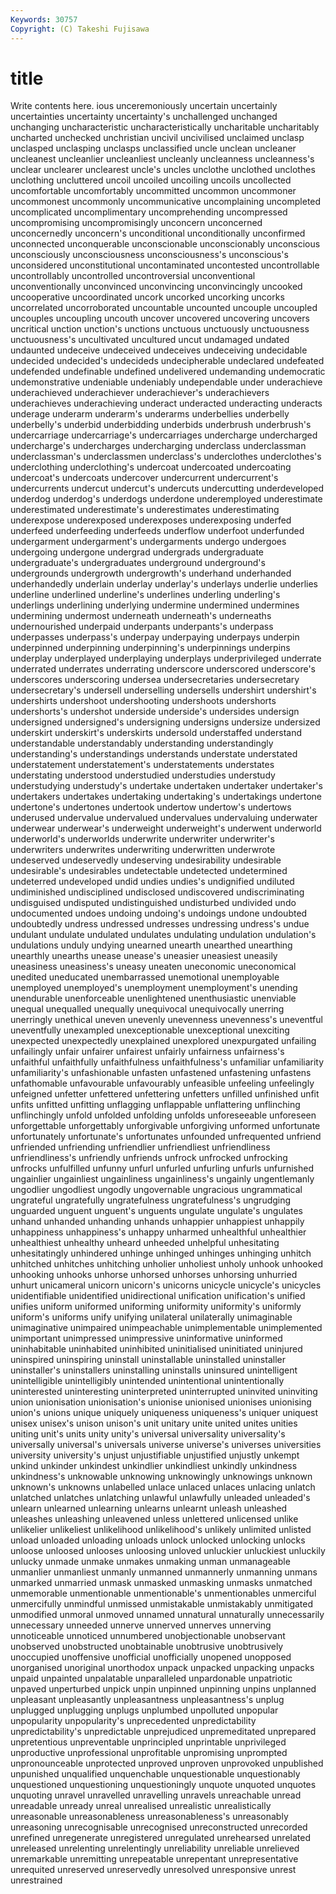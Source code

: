 ```yaml
---
Keywords: 30757 
Copyright: (C) Takeshi Fujisawa
---
```


# title

Write contents here.
ious unceremoniously uncertain
uncertainly uncertainties uncertainty uncertainty's unchallenged unchanged unchanging uncharacteristic uncharacteristically uncharitable
uncharitably uncharted unchecked unchristian uncivil uncivilised unclaimed unclasp unclasped unclasping
unclasps unclassified uncle unclean uncleaner uncleanest uncleanlier uncleanliest uncleanly uncleanness
uncleanness's unclear unclearer unclearest uncle's uncles unclothe unclothed unclothes unclothing
uncluttered uncoil uncoiled uncoiling uncoils uncollected uncomfortable uncomfortably uncommitted uncommon
uncommoner uncommonest uncommonly uncommunicative uncomplaining uncompleted uncomplicated uncomplimentary uncomprehending uncompressed
uncompromising uncompromisingly unconcern unconcerned unconcernedly unconcern's unconditional unconditionally unconfirmed unconnected
unconquerable unconscionable unconscionably unconscious unconsciously unconsciousness unconsciousness's unconscious's unconsidered unconstitutional
uncontaminated uncontested uncontrollable uncontrollably uncontrolled uncontroversial unconventional unconventionally unconvinced unconvincing
unconvincingly uncooked uncooperative uncoordinated uncork uncorked uncorking uncorks uncorrelated uncorroborated
uncountable uncounted uncouple uncoupled uncouples uncoupling uncouth uncover uncovered uncovering
uncovers uncritical unction unction's unctions unctuous unctuously unctuousness unctuousness's uncultivated
uncultured uncut undamaged undated undaunted undeceive undeceived undeceives undeceiving undecidable
undecided undecided's undecideds undecipherable undeclared undefeated undefended undefinable undefined undelivered
undemanding undemocratic undemonstrative undeniable undeniably undependable under underachieve underachieved underachiever
underachiever's underachievers underachieves underachieving underact underacted underacting underacts underage underarm
underarm's underarms underbellies underbelly underbelly's underbid underbidding underbids underbrush underbrush's
undercarriage undercarriage's undercarriages undercharge undercharged undercharge's undercharges undercharging underclass underclassman
underclassman's underclassmen underclass's underclothes underclothes's underclothing underclothing's undercoat undercoated undercoating
undercoat's undercoats undercover undercurrent undercurrent's undercurrents undercut undercut's undercuts undercutting
underdeveloped underdog underdog's underdogs underdone underemployed underestimate underestimated underestimate's underestimates
underestimating underexpose underexposed underexposes underexposing underfed underfeed underfeeding underfeeds underflow
underfoot underfunded undergarment undergarment's undergarments undergo undergoes undergoing undergone undergrad
undergrads undergraduate undergraduate's undergraduates underground underground's undergrounds undergrowth undergrowth's underhand
underhanded underhandedly underlain underlay underlay's underlays underlie underlies underline underlined
underline's underlines underling underling's underlings underlining underlying undermine undermined undermines
undermining undermost underneath underneath's underneaths undernourished underpaid underpants underpants's underpass
underpasses underpass's underpay underpaying underpays underpin underpinned underpinning underpinning's underpinnings
underpins underplay underplayed underplaying underplays underprivileged underrate underrated underrates underrating
underscore underscored underscore's underscores underscoring undersea undersecretaries undersecretary undersecretary's undersell
underselling undersells undershirt undershirt's undershirts undershoot undershooting undershoots undershorts undershorts's
undershot underside underside's undersides undersign undersigned undersigned's undersigning undersigns undersize
undersized underskirt underskirt's underskirts undersold understaffed understand understandable understandably understanding
understandingly understanding's understandings understands understate understated understatement understatement's understatements understates
understating understood understudied understudies understudy understudying understudy's undertake undertaken undertaker
undertaker's undertakers undertakes undertaking undertaking's undertakings undertone undertone's undertones undertook
undertow undertow's undertows underused undervalue undervalued undervalues undervaluing underwater underwear
underwear's underweight underweight's underwent underworld underworld's underworlds underwrite underwriter underwriter's
underwriters underwrites underwriting underwritten underwrote undeserved undeservedly undeserving undesirability undesirable
undesirable's undesirables undetectable undetected undetermined undeterred undeveloped undid undies undies's
undignified undiluted undiminished undisciplined undisclosed undiscovered undiscriminating undisguised undisputed undistinguished
undisturbed undivided undo undocumented undoes undoing undoing's undoings undone undoubted
undoubtedly undress undressed undresses undressing undress's undue undulant undulate undulated
undulates undulating undulation undulation's undulations unduly undying unearned unearth unearthed
unearthing unearthly unearths unease unease's uneasier uneasiest uneasily uneasiness uneasiness's
uneasy uneaten uneconomic uneconomical unedited uneducated unembarrassed unemotional unemployable unemployed
unemployed's unemployment unemployment's unending unendurable unenforceable unenlightened unenthusiastic unenviable unequal
unequalled unequally unequivocal unequivocally unerring unerringly unethical uneven unevenly unevenness
unevenness's uneventful uneventfully unexampled unexceptionable unexceptional unexciting unexpected unexpectedly unexplained
unexplored unexpurgated unfailing unfailingly unfair unfairer unfairest unfairly unfairness unfairness's
unfaithful unfaithfully unfaithfulness unfaithfulness's unfamiliar unfamiliarity unfamiliarity's unfashionable unfasten unfastened
unfastening unfastens unfathomable unfavourable unfavourably unfeasible unfeeling unfeelingly unfeigned unfetter
unfettered unfettering unfetters unfilled unfinished unfit unfits unfitted unfitting unflagging
unflappable unflattering unflinching unflinchingly unfold unfolded unfolding unfolds unforeseeable unforeseen
unforgettable unforgettably unforgivable unforgiving unformed unfortunate unfortunately unfortunate's unfortunates unfounded
unfrequented unfriend unfriended unfriending unfriendlier unfriendliest unfriendliness unfriendliness's unfriendly unfriends
unfrock unfrocked unfrocking unfrocks unfulfilled unfunny unfurl unfurled unfurling unfurls
unfurnished ungainlier ungainliest ungainliness ungainliness's ungainly ungentlemanly ungodlier ungodliest ungodly
ungovernable ungracious ungrammatical ungrateful ungratefully ungratefulness ungratefulness's ungrudging unguarded unguent
unguent's unguents ungulate ungulate's ungulates unhand unhanded unhanding unhands unhappier
unhappiest unhappily unhappiness unhappiness's unhappy unharmed unhealthful unhealthier unhealthiest unhealthy
unheard unheeded unhelpful unhesitating unhesitatingly unhindered unhinge unhinged unhinges unhinging
unhitch unhitched unhitches unhitching unholier unholiest unholy unhook unhooked unhooking
unhooks unhorse unhorsed unhorses unhorsing unhurried unhurt unicameral unicorn unicorn's
unicorns unicycle unicycle's unicycles unidentifiable unidentified unidirectional unification unification's unified
unifies uniform uniformed uniforming uniformity uniformity's uniformly uniform's uniforms unify
unifying unilateral unilaterally unimaginable unimaginative unimpaired unimpeachable unimplementable unimplemented unimportant
unimpressed unimpressive uninformative uninformed uninhabitable uninhabited uninhibited uninitialised uninitiated uninjured
uninspired uninspiring uninstall uninstallable uninstalled uninstaller uninstaller's uninstallers uninstalling uninstalls
uninsured unintelligent unintelligible unintelligibly unintended unintentional unintentionally uninterested uninteresting uninterpreted
uninterrupted uninvited uninviting union unionisation unionisation's unionise unionised unionises unionising
union's unions unique uniquely uniqueness uniqueness's uniquer uniquest unisex unisex's
unison unison's unit unitary unite united unites unities uniting unit's
units unity unity's universal universality universality's universally universal's universals universe
universe's universes universities university university's unjust unjustifiable unjustified unjustly unkempt
unkind unkinder unkindest unkindlier unkindliest unkindly unkindness unkindness's unknowable unknowing
unknowingly unknowings unknown unknown's unknowns unlabelled unlace unlaced unlaces unlacing
unlatch unlatched unlatches unlatching unlawful unlawfully unleaded unleaded's unlearn unlearned
unlearning unlearns unlearnt unleash unleashed unleashes unleashing unleavened unless unlettered
unlicensed unlike unlikelier unlikeliest unlikelihood unlikelihood's unlikely unlimited unlisted unload
unloaded unloading unloads unlock unlocked unlocking unlocks unloose unloosed unlooses
unloosing unloved unluckier unluckiest unluckily unlucky unmade unmake unmakes unmaking
unman unmanageable unmanlier unmanliest unmanly unmanned unmannerly unmanning unmans unmarked
unmarried unmask unmasked unmasking unmasks unmatched unmemorable unmentionable unmentionable's unmentionables
unmerciful unmercifully unmindful unmissed unmistakable unmistakably unmitigated unmodified unmoral unmoved
unnamed unnatural unnaturally unnecessarily unnecessary unneeded unnerve unnerved unnerves unnerving
unnoticeable unnoticed unnumbered unobjectionable unobservant unobserved unobstructed unobtainable unobtrusive unobtrusively
unoccupied unoffensive unofficial unofficially unopened unopposed unorganised unoriginal unorthodox unpack
unpacked unpacking unpacks unpaid unpainted unpalatable unparalleled unpardonable unpatriotic unpaved
unperturbed unpick unpin unpinned unpinning unpins unplanned unpleasant unpleasantly unpleasantness
unpleasantness's unplug unplugged unplugging unplugs unplumbed unpolluted unpopular unpopularity unpopularity's
unprecedented unpredictability unpredictability's unpredictable unprejudiced unpremeditated unprepared unpretentious unpreventable unprincipled
unprintable unprivileged unproductive unprofessional unprofitable unpromising unprompted unpronounceable unprotected unproved
unproven unprovoked unpublished unpunished unqualified unquenchable unquestionable unquestionably unquestioned unquestioning
unquestioningly unquote unquoted unquotes unquoting unravel unravelled unravelling unravels unreachable
unread unreadable unready unreal unrealised unrealistic unrealistically unreasonable unreasonableness unreasonableness's
unreasonably unreasoning unrecognisable unrecognised unreconstructed unrecorded unrefined unregenerate unregistered unregulated
unrehearsed unrelated unreleased unrelenting unrelentingly unreliability unreliable unrelieved unremarkable unremitting
unrepeatable unrepentant unrepresentative unrequited unreserved unreservedly unresolved unresponsive unrest unrestrained
